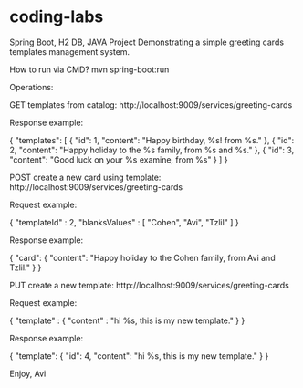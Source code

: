 # coding-labs
Spring Boot, H2 DB, JAVA Project
Demonstrating a simple greeting cards templates management system.

How to run via CMD?
mvn spring-boot:run

Operations:

GET templates from catalog:
http://localhost:9009/services/greeting-cards

Response example:

{
    "templates": [
        {
            "id": 1,
            "content": "Happy birthday, %s! from %s."
        },
        {
            "id": 2,
            "content": "Happy holiday to the %s family, from %s and %s."
        },
        {
            "id": 3,
            "content": "Good luck on your %s examine, from %s"
        }
    ]
}

POST create a new card using template:
http://localhost:9009/services/greeting-cards

Request example:

{
    "templateId" : 2,
    "blanksValues" : [ "Cohen", "Avi", "Tzlil" ]
}

Response example:

{
    "card": {
        "content": "Happy holiday to the Cohen family, from Avi and Tzlil."
    }
}

PUT create a new template:
http://localhost:9009/services/greeting-cards

Request example:

{
    "template" : {
        "content" : "hi %s, this is my new template."
    }
}

Response example:

{
    "template": {
        "id": 4,
        "content": "hi %s, this is my new template."
    }
}

Enjoy,
Avi

